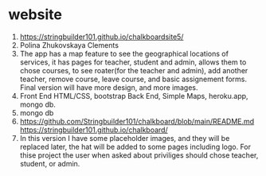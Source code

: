 # website
1. https://stringbuilder101.github.io/chalkboardsite5/
2. Polina Zhukovskaya Clements
3. The app has a map feature to see the geographical locations of services, it has pages for teacher, student and admin, allows them to chose courses, to see roater(for the teacher and admin), add another teacher, remove course, leave course, and basic assignement forms. Final version will have more design, and more images. 
4. Front End HTML/CSS, bootstrap Back End, Simple Maps, heroku.app, mongo db. 
5. mongo db
6. https://github.com/Stringbuilder101/chalkboard/blob/main/README.md https://stringbuilder101.github.io/chalkboard/
7. In this version I have some placeholder images, and they will be replaced later, the hat will be added to some pages including logo.
For thise project the user when asked about priviliges should chose teacher, student, or admin.
